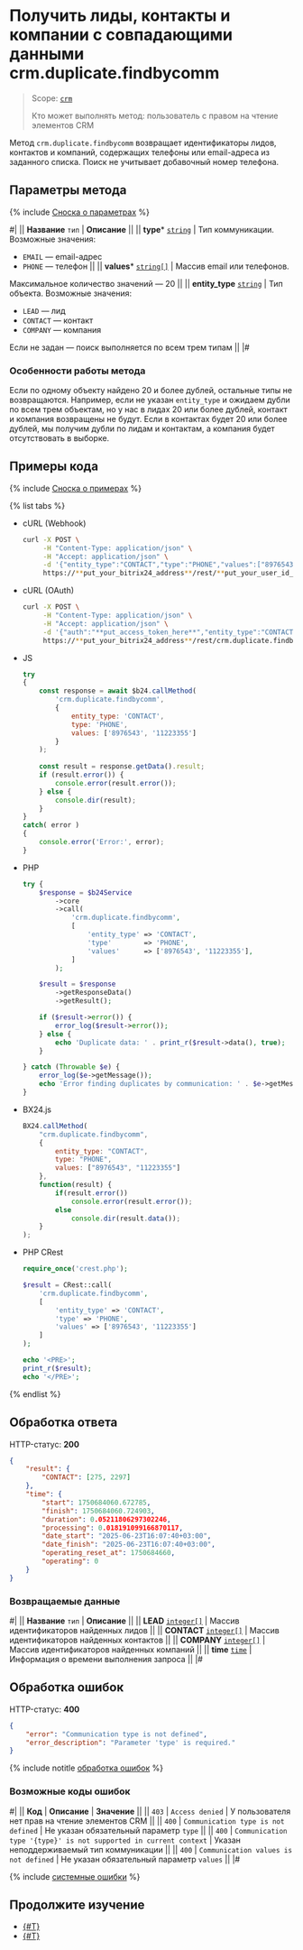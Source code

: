 # Получить лиды, контакты и компании с совпадающими данными crm.duplicate.findbycomm

> Scope: [`crm`](../../scopes/permissions.md)
> 
> Кто может выполнять метод: пользователь с правом на чтение элементов CRM

Метод `crm.duplicate.findbycomm` возвращает идентификаторы лидов, контактов и компаний, содержащих телефоны или email-адреса из заданного списка. Поиск не учитывает добавочный номер телефона.

## Параметры метода

{% include [Сноска о параметрах](../../../_includes/required.md) %}

#|
|| **Название**
`тип` | **Описание** ||
|| **type***
[`string`](../../data-types.md) | Тип коммуникации. Возможные значения:
- `EMAIL` — email-адрес
- `PHONE` — телефон ||
|| **values***
[`string[]`](../../data-types.md) | Массив email или телефонов.  

Максимальное количество значений — 20 ||
|| **entity_type**
[`string`](../../data-types.md) | Тип объекта. Возможные значения:
- `LEAD` — лид
- `CONTACT` — контакт
- `COMPANY` — компания

Если не задан — поиск выполняется по всем трем типам ||
|#

### Особенности работы метода

Если по одному объекту найдено 20 и более дублей, остальные типы не возвращаются. Например, если не указан `entity_type` и ожидаем дубли по всем трем объектам, но у нас в лидах 20 или более дублей, контакт и компания возвращены не будут. Если в контактах будет 20 или более дублей, мы получим дубли по лидам и контактам, а компания будет отсутствовать в выборке.

## Примеры кода

{% include [Сноска о примерах](../../../_includes/examples.md) %}

{% list tabs %}

- cURL (Webhook)

    ```bash
    curl -X POST \
         -H "Content-Type: application/json" \
         -H "Accept: application/json" \
         -d '{"entity_type":"CONTACT","type":"PHONE","values":["8976543","11223355"]}' \
         https://**put_your_bitrix24_address**/rest/**put_your_user_id_here**/**put_your_webbhook_here**/crm.duplicate.findbycomm
    ```

- cURL (OAuth)

    ```bash
    curl -X POST \
         -H "Content-Type: application/json" \
         -H "Accept: application/json" \
         -d '{"auth":"**put_access_token_here**","entity_type":"CONTACT","type":"PHONE","values":["8976543","11223355"]}' \
         https://**put_your_bitrix24_address**/rest/crm.duplicate.findbycomm
    ```

- JS


    ```js
    try
    {
    	const response = await $b24.callMethod(
    		'crm.duplicate.findbycomm',
    		{
    			entity_type: 'CONTACT',
    			type: 'PHONE',
    			values: ['8976543', '11223355']
    		}
    	);
    	
    	const result = response.getData().result;
    	if (result.error()) {
    		console.error(result.error());
    	} else {
    		console.dir(result);
    	}
    }
    catch( error )
    {
    	console.error('Error:', error);
    }
    ```

- PHP


    ```php
    try {
        $response = $b24Service
            ->core
            ->call(
                'crm.duplicate.findbycomm',
                [
                    'entity_type' => 'CONTACT',
                    'type'        => 'PHONE',
                    'values'      => ['8976543', '11223355'],
                ]
            );
    
        $result = $response
            ->getResponseData()
            ->getResult();
    
        if ($result->error()) {
            error_log($result->error());
        } else {
            echo 'Duplicate data: ' . print_r($result->data(), true);
        }
    
    } catch (Throwable $e) {
        error_log($e->getMessage());
        echo 'Error finding duplicates by communication: ' . $e->getMessage();
    }
    ```

- BX24.js

    ```js
    BX24.callMethod(
        "crm.duplicate.findbycomm",
        {
            entity_type: "CONTACT",
            type: "PHONE",
            values: ["8976543", "11223355"]
        },
        function(result) {
            if(result.error())
                console.error(result.error());
            else
                console.dir(result.data());
        }
    );
    ```

- PHP CRest

    ```php
    require_once('crest.php');

    $result = CRest::call(
        'crm.duplicate.findbycomm',
        [
            'entity_type' => 'CONTACT',
            'type' => 'PHONE',
            'values' => ['8976543', '11223355']
        ]
    );

    echo '<PRE>';
    print_r($result);
    echo '</PRE>';
    ```

{% endlist %}

## Обработка ответа

HTTP-статус: **200**

```json
{
    "result": {
        "CONTACT": [275, 2297]
    },
    "time": {
        "start": 1750684060.672785,
        "finish": 1750684060.724903,
        "duration": 0.05211806297302246,
        "processing": 0.018191099166870117,
        "date_start": "2025-06-23T16:07:40+03:00",
        "date_finish": "2025-06-23T16:07:40+03:00",
        "operating_reset_at": 1750684660,
        "operating": 0
    }
}
```

### Возвращаемые данные

#|
|| **Название**
`тип` | **Описание** ||
|| **LEAD**
[`integer[]`](../../data-types.md) | Массив идентификаторов найденных лидов ||
|| **CONTACT**
[`integer[]`](../../data-types.md) | Массив идентификаторов найденных контактов ||
|| **COMPANY**
[`integer[]`](../../data-types.md) | Массив идентификаторов найденных компаний ||
|| **time**
[`time`](../../data-types.md#time) | Информация о времени выполнения запроса ||
|#

## Обработка ошибок

HTTP-статус: **400**

```json
{
    "error": "Communication type is not defined",
    "error_description": "Parameter 'type' is required."
}
```

{% include notitle [обработка ошибок](../../../_includes/error-info.md) %}

### Возможные коды ошибок

#|
|| **Код** | **Описание** | **Значение** ||
|| `403` | `Access denied` | У пользователя нет прав на чтение элементов CRM ||
|| `400` | `Communication type is not defined` | Не указан обязательный параметр `type` ||
|| `400` | `Communication type '{type}' is not supported in current context` | Указан неподдерживаемый тип коммуникации ||
|| `400` | `Communication values is not defined` | Не указан обязательный параметр `values` ||
|#

{% include [системные ошибки](./../../../_includes/system-errors.md) %}

## Продолжите изучение

- [{#T}](./crm-entity-merge-batch.md)
- [{#T}](../../../tutorials/crm/how-to-get-lists/search-by-phone-and-email.md)
